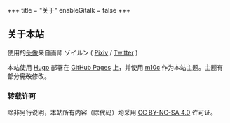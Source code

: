 +++
title = "关于"
enableGitalk = false
+++

## 关于本站
使用的[头像](https://www.pixiv.net/artworks/96876583)来自画师 ゾイルン ( [Pixiv](https://www.pixiv.net/users/2882559) / [Twitter](https://twitter.com/Zoirun) )

本站使用 [Hugo](https://gohugo.io/) 部署在 [GitHub Pages](https://pages.github.com/) 上，并使用 [m10c](https://github.com/vaga/hugo-theme-m10c)  作为本站主题。主题有部分~~魔改~~修改。  
### 转载许可  
除非另行说明，本站所有内容（除代码）均采用 [CC BY-NC-SA 4.0](https://creativecommons.org/licenses/by-nc-sa/4.0/deed.zh) 许可证。
